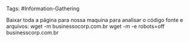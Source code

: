 Tags: #Information-Gathering

Baixar toda a página para nossa maquina para analisar o código fonte e arquivos:
	wget -m businessocorp.com.br
	wget -m -e robots=off businesscorp.com.br